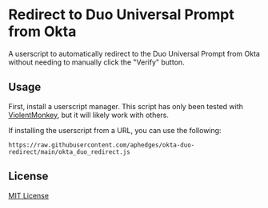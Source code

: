 # Redirect to Duo Universal Prompt from Okta

A userscript to automatically redirect to the Duo Universal Prompt from Okta without needing to manually click the "Verify" button.

## Usage

First, install a userscript manager. This script has only been tested with [ViolentMonkey](https://violentmonkey.github.io), but it will likely work with others.

If installing the userscript from a URL, you can use the following:

```text
https://raw.githubusercontent.com/aphedges/okta-duo-redirect/main/okta_duo_redirect.js
```

## License

[MIT License](LICENSE)
